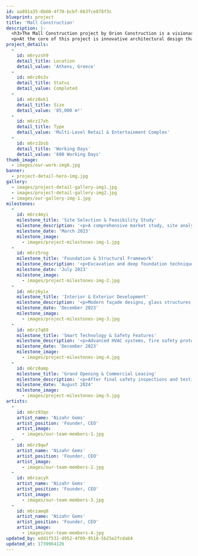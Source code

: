 ```yaml
---
id: aa891a35-0b60-4f70-bcbf-663fce878f3c
blueprint: project
title: 'Mall Construction'
description: |-
  <h3>The Mall Construction project by Orion Construction is a visionary commercial development designed to create a vibrant and engaging retail experience. More than just a shopping center, this mall serves as a dynamic hub for retail, entertainment, and leisure, redefining the way people shop, dine, and socialize. With modern architecture, cutting-edge amenities, and sustainable construction methods, Orion Construction has built a landmark destination that meets the evolving needs of both consumers and businesses.</h3>
  <p>At the core of this project is innovative architectural design that blends aesthetic appeal with functional efficiency. The mall’s spacious interiors, grand atriums, and contemporary facades create a welcoming environment that enhances the shopping experience. Designed with natural lighting, wide walkways, and open-plan layouts, the mall offers a comfortable and visually striking atmosphere that invites visitors to explore its diverse offerings. The mall is home to a wide range of retail outlets, from luxury brands and high-street fashion to specialty stores and lifestyle boutiques. With dedicated sections for electronics, home decor, beauty, and wellness, the shopping experience is curated to cater to diverse preferences. The presence of flagship stores and exclusive brand launches further enhances the mall’s appeal as a premier shopping destination.</p>
project_details:
  -
    id: m6ryzsh9
    detail_title: Location
    detail_value: 'Athens, Greece'
  -
    id: m6rz0s3v
    detail_title: Status
    detail_value: Completed
  -
    id: m6rz0xk1
    detail_title: Size
    detail_value: '85,000 m²'
  -
    id: m6rz17xh
    detail_title: Type
    detail_value: 'Multi-Level Retail & Entertainment Complex'
  -
    id: m6rz1bsb
    detail_title: 'Working Days'
    detail_value: '600 Working Days'
thumb_image:
  - images/our-work-img6.jpg
banner:
  - project-detail-hero-img.jpg
gallery:
  - images/project-detail-gallery-img1.jpg
  - images/project-detail-gallery-img2.jpg
  - images/our-gallery-img-1.jpg
milestones:
  -
    id: m6rz4myi
    milestone_title: 'Site Selection & Feasibility Study'
    milestone_description: '<p>A comprehensive market study, site analysis, and environmental assessment were conducted to determine the ideal location and commercial viability of the mall. Traffic patterns and accessibility factors were key considerations.</p>'
    milestone_date: 'March 2023'
    milestone_image:
      - images/project-milestones-img-1.jpg
  -
    id: m6rz5rog
    milestone_title: 'Foundation & Structural Framework'
    milestone_description: '<p>Excavation and deep foundation techniques were used to ensure structural stability. The mall’s steel framework and reinforced concrete structures were designed to support multiple levels and withstand high foot traffic.</p>'
    milestone_date: 'July 2023'
    milestone_image:
      - images/project-milestones-img-2.jpg
  -
    id: m6rz6yix
    milestone_title: 'Interior & Exterior Development'
    milestone_description: '<p>Modern façade designs, glass structures, and sustainable energy systems were incorporated. Inside, spacious corridors, high-end store layouts, and energy-efficient lighting were installed for an inviting shopping experience.</p>'
    milestone_date: 'December 2023'
    milestone_image:
      - images/project-milestones-img-3.jpg
  -
    id: m6rz7q69
    milestone_title: 'Smart Technology & Safety Features'
    milestone_description: '<p>Advanced HVAC systems, fire safety protocols, smart security surveillance, and automated parking solutions were integrated to ensure operational efficiency and a secure environment for visitors.</p>'
    milestone_date: 'December 2023'
    milestone_image:
      - images/project-milestones-img-4.jpg
  -
    id: m6rz8amp
    milestone_title: 'Grand Opening & Commercial Leasing'
    milestone_description: '<p>After final safety inspections and testing of all operational systems, the mall was officially opened to the public. Featuring top international brands, entertainment hubs, and fine dining, the project has successfully transformed retail shopping in the region </p>'
    milestone_date: 'August 2024'
    milestone_image:
      - images/project-milestones-img-5.jpg
artists:
  -
    id: m6rz93qo
    artist_name: 'Nizahr Gems'
    artist_position: 'Founder, CEO'
    artist_image:
      - images/our-team-members-1.jpg
  -
    id: m6rz9qwf
    artist_name: 'Nizahr Gems'
    artist_position: 'Founder, CEO'
    artist_image:
      - images/our-team-members-2.jpg
  -
    id: m6rzacyh
    artist_name: 'Nizahr Gems'
    artist_position: 'Founder, CEO'
    artist_image:
      - images/our-team-members-3.jpg
  -
    id: m6rzamq8
    artist_name: 'Nizahr Gems'
    artist_position: 'Founder, CEO'
    artist_image:
      - images/our-team-members-4.jpg
updated_by: edd1f531-d952-4f09-9518-5b25e2fcdab4
updated_at: 1739964126
---
```

